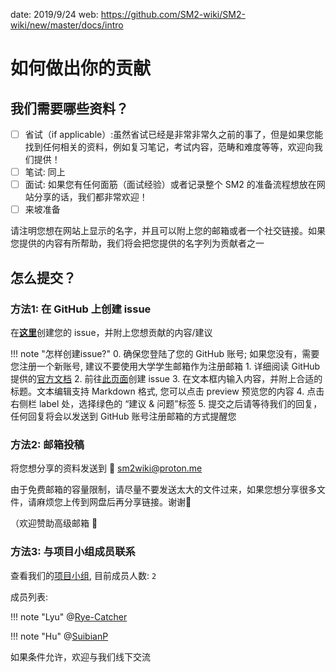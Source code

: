 date: 2019/9/24
web: https://github.com/SM2-wiki/SM2-wiki/new/master/docs/intro

# 如何做出你的贡献

## 我们需要哪些资料？

- [ ] 省试（if applicable）:虽然省试已经是非常非常久之前的事了，但是如果您能找到任何相关的资料，例如复习笔记，考试内容，范畴和难度等等，欢迎向我们提供！
- [ ] 笔试: 同上
- [ ] 面试: 如果您有任何面筋（面试经验）或者记录整个 SM2 的准备流程想放在网站分享的话，我们都非常欢迎！
- [ ] 来坡准备

请注明您想在网站上显示的名字，并且可以附上您的邮箱或者一个社交链接。如果您提供的内容有所帮助，我们将会把您提供的名字列为贡献者之一

## 怎么提交？

### 方法1: 在 GitHub 上创建 issue

在[**这里**](https://github.com/SM2-wiki/SM2-wiki/issues)创建您的 issue，并附上您想贡献的内容/建议

!!! note "怎样创建issue?"
    0. 确保您登陆了您的 GitHub 账号; 如果您没有，需要您注册一个新账号, 建议不要使用大学学生邮箱作为注册邮箱
    1. 详细阅读 GitHub 提供的[官方文档](https://docs.github.com/zh/issues/tracking-your-work-with-issues/quickstart#opening-a-blank-issue)
    2. 前往[此页面](https://github.com/SM2-wiki/SM2-wiki/issues)创建 issue
    3. 在文本框内输入内容，并附上合适的标题。文本编辑支持 Markdown 格式, 您可以点击 preview 预览您的内容
    4. 点击右侧栏 label 处，选择绿色的 “建议 & 问题”标签
    5. 提交之后请等待我们的回复，任何回复将会以发送到 GitHub 账号注册邮箱的方式提醒您


### 方法2: 邮箱投稿

将您想分享的资料发送到 :email: sm2wiki@proton.me

由于免费邮箱的容量限制，请尽量不要发送太大的文件过来，如果您想分享很多文件，请麻烦您上传到网盘后再分享链接。谢谢🙏

（欢迎赞助高级邮箱 :face_with_peeking_eye:

### 方法3: 与项目小组成员联系

查看我们的[项目小组](https://github.com/SM2-wiki), 目前成员人数: ``2``

成员列表:

!!! note "Lyu"
    @[Rye-Catcher](https://github.com/Rye-Catcher)  

!!! note "Hu"
    @[SuibianP](https://github.com/SuibianP)

如果条件允许，欢迎与我们线下交流





